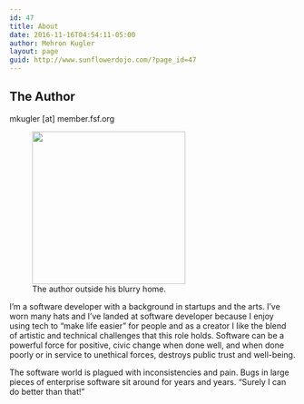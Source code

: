 ```yaml
---
id: 47
title: About
date: 2016-11-16T04:54:11-05:00
author: Mehron Kugler
layout: page
guid: http://www.sunflowerdojo.com/?page_id=47
---
```

## The Author

mkugler [at] member.fsf.org

<figure id="attachment_139" aria-describedby="caption-attachment-139" style="width: 270px" class="wp-caption alignleft"><img loading="lazy" class="size-full wp-image-139" src="https://www.sunflowerdojo.com/wp-content/uploads/2016/11/mehron_leatherjacket_square.jpg" alt="" width="270" height="269" srcset="https://www.sunflowerdojo.com/wp-content/uploads/2016/11/mehron_leatherjacket_square.jpg 270w, https://www.sunflowerdojo.com/wp-content/uploads/2016/11/mehron_leatherjacket_square-150x150.jpg 150w, https://www.sunflowerdojo.com/wp-content/uploads/2016/11/mehron_leatherjacket_square-100x100.jpg 100w" sizes="(max-width: 270px) 100vw, 270px" /><figcaption id="caption-attachment-139" class="wp-caption-text">The author outside his blurry home.</figcaption></figure>

I&#8217;m a software developer with a background in startups and the arts. I&#8217;ve worn many hats and I&#8217;ve landed at software developer because I enjoy using tech to &#8220;make life easier&#8221; for people and as a creator I like the blend of artistic and technical challenges that this role holds. Software can be a powerful force for positive, civic change when done well, and when done poorly or in service to unethical forces, destroys public trust and well-being.

The software world is plagued with inconsistencies and pain. Bugs in large pieces of enterprise software sit around for years and years. &#8220;Surely I can do better than that!&#8221;

&nbsp;